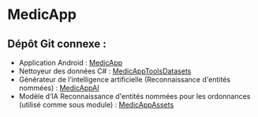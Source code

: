 # MedicApp

## Dépôt Git connexe :
* Application Android : [MedicApp](https://github.com/anrouxel/MedicApp.git)
* Nettoyeur des données C# : [MedicAppToolsDatasets](https://github.com/anrouxel/MedicAppToolsDatasets.git)
* Générateur de l’intelligence artificielle (Reconnaissance d'entités nommées) : [MedicAppAI](https://github.com/anrouxel/MedicAppAI.git)
* Modèle d’IA Reconnaissance d'entités nommées pour les ordonnances (utilisé comme sous module) : [MedicAppAssets](https://gitlab.univ-nantes.fr/E213726L/MedicAppAssets.git)